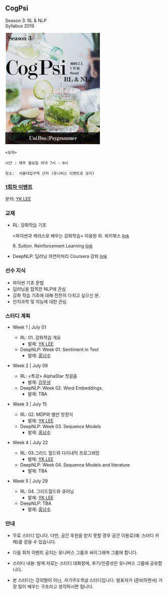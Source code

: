 ## CogPsi

Season 3: RL & NLP <br>
Syllabus 2019

<img src = "./cogpsiRLNLP_poster.jpg  " width = 300 />

    <요약>

    시간 : 매주 월요일 저녁 7시 - 9시

    장소:  서울대입구역 근처 (유니버스 이벤트로 공지)

### [1회차 이벤트](https://www.facebook.com/events/2125042364460334/?hc_location=ufi)

문의: [YK LEE](https://web.facebook.com/yklee78)

### 교재

- RL: 강화학습 기초

  <파이썬과 케라스로 배우는 강화학습> 이웅원 외. 위키북스 [link](http://www.yes24.com/Product/goods/44136413)

  R. Sutton. Reinforcement Learning
  [link](https://web.stanford.edu/class/psych209/Readings/SuttonBartoIPRLBook2ndEd.pdf)

* DeepNLP: 딥러닝 자연어처리
  <Natural Language Processing in TensorFlow> Coursera 강좌 [link](https://www.coursera.org/learn/natural-language-processing-tensorflow)

### 선수 지식

- 파이썬 기초 문법
- 딥러닝을 접목한 NLP에 관심
- 강화 학습 기초에 대해 천천히 다지고 싶으신 분.
- 인지과학 및 지능에 대한 관심

### 스터디 계획

- Week 1 | July 01

  - RL: 01. 강화학습 개요
    - 발제: [YK LEE](github.com/yoonlee78)
  - DeepNLP: Week 01. Sentiment in Text
    - 발제: [홍남수](github.com/sucream)

- Week 2 | July 08

  - RL: <특강> AlphaStar 첫걸음
    - 발제: [김무성](github.com/mooithub)
  - DeepNLP: Week 02. Word Embeddings.
    - 발제: TBA

- Week 3 | July 15

  - RL: 02. MDP와 벨만 방정식
    - 발제: [YK LEE](github.com/yoonlee78)
  - DeepNLP: Week 03. Sequence Models
    - 발제: [홍남수](github.com/sucream)

- Week 4 | July 22

  - RL: 03.그리드 월드와 다이내믹 프로그래밍
    - 발제: [YK LEE](github.com/yoonlee78)
  - DeepNLP: Week 04. Sequence Models and literature
    - 발제: TBA

- Week 5 | July 29
  - RL: 04. 그리드월드와 큐러닝
    - 발제: [YK LEE](github.com/yoonlee78)
  - DeepNLP: TBA
    - 발제: [홍남수](github.com/sucream)

### 안내

- 무료 스터디 입니다. 다만, 공간 후원을 받지 못할 경우 공간 이용료(예: 스터디 카페)를 걷을 수 있습니다.

- 다음 회차 이벤트 공지는 유니버스 그룹과 싸이그래머 그룹에 합니다.

- 스터디 내용: 발제 자료는 스터디 대화창에, 후기/인증샷은 유니버스 그룹에 공유합니다.

- 본 스터디는 강의형이 아닌, _자기주도학습_ 스터디입니다. 발표자가 (준비하면서) 가장 많이 배우는 구조라고 생각하시면 됩니다.
